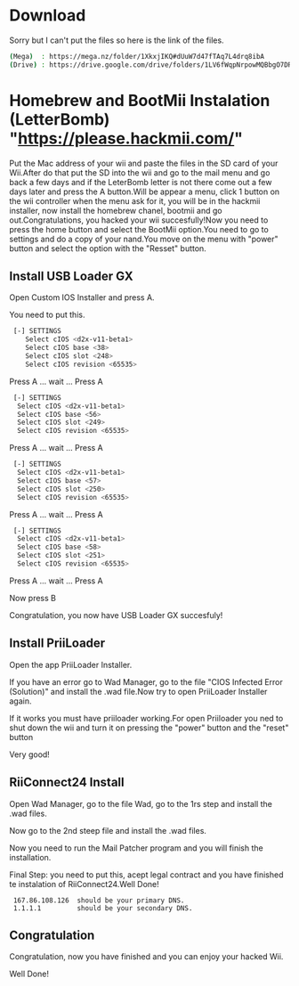# Download
Sorry but I can't put the files so here is the link of the files.
```sh
(Mega)  : https://mega.nz/folder/1XkxjIKQ#dUuW7d47fTAq7L4drq8ibA
(Drive) : https://drive.google.com/drive/folders/1LV6fWqpNrpowMQBbgO7DR4-ZjmjTTrkF?usp=drive_link
```

# Homebrew and BootMii Instalation (LetterBomb)  "https://please.hackmii.com/"
Put the Mac address of your wii and paste the files in the SD card of your Wii.After do that put the SD into the wii and go to the mail menu and go back a few days and if the LeterBomb letter is not there come out a few days later and press the A button.Will be appear a menu, click 1 button on the wii controller when the menu ask for it, you will be in the hackmii installer, now install the homebrew chanel, bootmii and go out.Congratulations, you hacked your wii succesfully!Now you need to press the home button and select the BootMii option.You need to go to settings and do a copy of your nand.You move on the menu with "power" button and select the option with the "Resset" button.

## Install USB Loader GX
Open Custom IOS Installer and press A.

You need to put this.


```sh
 [-] SETTINGS
    Select cIOS <d2x-v11-beta1>
    Select cIOS base <38>
    Select cIOS slot <248>
    Select cIOS revision <65535>
```
 Press A ... wait ... Press A


```sh
 [-] SETTINGS
  Select cIOS <d2x-v11-beta1>
  Select cIOS base <56>
  Select cIOS slot <249>
  Select cIOS revision <65535>
```
  Press A ... wait ... Press A


```sh
 [-] SETTINGS
  Select cIOS <d2x-v11-beta1>
  Select cIOS base <57>
  Select cIOS slot <250>
  Select cIOS revision <65535>
```
  Press A ... wait ... Press A


```sh
 [-] SETTINGS
  Select cIOS <d2x-v11-beta1>
  Select cIOS base <58>
  Select cIOS slot <251>
  Select cIOS revision <65535>
```
  Press A ... wait ... Press A



Now press B

Congratulation, you now have USB Loader GX succesfuly!


## Install PriiLoader

Open the app PriiLoader Installer.

If you have an error go to Wad Manager, go to the file "CIOS Infected Error (Solution)" and install the .wad file.Now try to open PriiLoader Installer again.

If it works you must have priiloader working.For open Priiloader you ned to shut down the wii and turn it on pressing the "power" button and the "reset" button

Very good!

## RiiConnect24 Install

Open Wad Manager, go to the file Wad, go to the 1rs step and install the .wad files.

Now go to the 2nd steep file and install the .wad files.

Now you need to run the Mail Patcher program and you will finish the installation.

Final Step:
  you need to put this, acept legal contract and you have finished te instalation of RiiConnect24.Well Done!

     167.86.108.126  should be your primary DNS.
     1.1.1.1         should be your secondary DNS.




## Congratulation

Congratulation, now you have finished and you can enjoy your hacked Wii.

Well Done!
